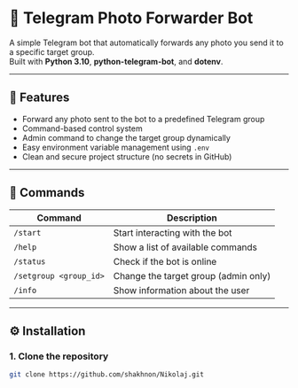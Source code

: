 # 📸 Telegram Photo Forwarder Bot

A simple Telegram bot that automatically forwards any photo you send it to a specific target group.  
Built with **Python 3.10**, **python-telegram-bot**, and **dotenv**.

---

## 🚀 Features

- Forward any photo sent to the bot to a predefined Telegram group  
- Command-based control system  
- Admin command to change the target group dynamically  
- Easy environment variable management using `.env`  
- Clean and secure project structure (no secrets in GitHub)

---

## 🧩 Commands

| Command | Description |
|----------|-------------|
| `/start` | Start interacting with the bot |
| `/help` | Show a list of available commands |
| `/status` | Check if the bot is online |
| `/setgroup <group_id>` | Change the target group (admin only) |
| `/info` | Show information about the user |

---

## ⚙️ Installation

### 1. Clone the repository
```bash
git clone https://github.com/shakhnon/Nikolaj.git
